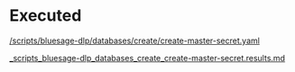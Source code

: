 # Executed

[/scripts/bluesage-dlp/databases/create/create-master-secret.yaml](./_scripts_bluesage-dlp_databases_create_create-master-secret.yaml.dump.md)

[_scripts_bluesage-dlp_databases_create_create-master-secret.results.md](./_scripts_bluesage-dlp_databases_create_create-master-secret.results.md)

